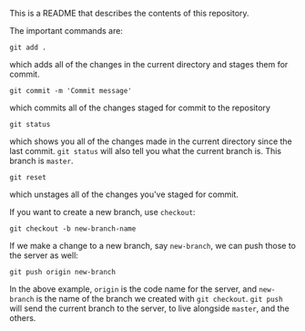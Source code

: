 This is a README that describes the contents of this repository.

The important commands are:

```
git add .
```
which adds all of the changes in the current directory and stages them for commit.

```
git commit -m 'Commit message'
```
which commits all of the changes staged for commit to the repository

```
git status
```
which shows you all of the changes made in the current directory since the last commit. `git status` will also tell you what the current branch is. This branch is `master`.

```
git reset
```
which unstages all of the changes you've staged for commit.

If you want to create a new branch, use `checkout`:

```
git checkout -b new-branch-name
```

If we make a change to a new branch, say `new-branch`, we can push those to the server as well:

```
git push origin new-branch
```

In the above example, `origin` is the code name for the server, and `new-branch` is the name of the branch we created with `git checkout`. `git push` will send the current branch to the server, to live alongside `master`, and the others.

